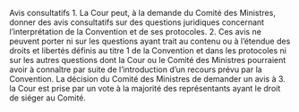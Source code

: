 Avis consultatifs
1.
La Cour peut, à la demande du Comité des Ministres, donner
des avis consultatifs sur des questions juridiques concernant
l’interprétation de la Convention et de ses protocoles.
2. Ces avis ne peuvent porter ni sur les questions ayant trait au
contenu ou à l’étendue des droits et libertés définis au titre 1 de la
Convention et dans les protocoles ni sur les autres questions dont
la Cour ou le Comité des Ministres pourraient avoir à connaître
par suite de l’introduction d’un recours prévu par la Convention.
La décision du Comité des Ministres de demander un avis à
3.
la Cour est prise par un vote à la majorité des représentants ayant
le droit de siéger au Comité.